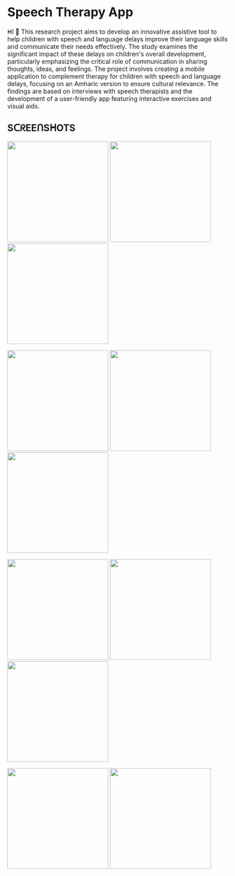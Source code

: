 # Speech Therapy App

ᕼI 👋 This research project aims to develop an innovative assistive tool to help children with speech and language delays improve their language skills and communicate their needs effectively. The study examines the significant impact of these delays on children's overall development, particularly emphasizing the critical role of communication in sharing thoughts, ideas, and feelings. The project involves creating a mobile application to complement therapy for children with speech and language delays, focusing on an Amharic version to ensure cultural relevance. The findings are based on interviews with speech therapists and the development of a user-friendly app featuring interactive exercises and visual aids.



## SᑕᖇEEᑎSᕼOTS

<img src="screenshot/Screenshot 1.png" width=230> <img src="screenshot/Screenshot 2.png" width=230> <img src="screenshot/Screenshot 3.png" width=230>

<img src="screenshot/Screenshot 4.png" width=230> <img src="screenshot/Screenshot 5.png" width=230> <img src="screenshot/Screenshot 6.png" width=230> 

<img src="screenshot/Screenshot 7.png" width=230> <img src="screenshot/Screenshot 8.png" width=230> <img src="screenshot/Screenshot 9.png" width=230>

<img src="screenshot/Screenshot 11.png" width=230> <img src="screenshot/Screenshot 10.png" width=230>




